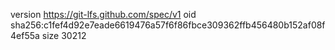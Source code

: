 version https://git-lfs.github.com/spec/v1
oid sha256:c1fef4d92e7eade6619476a57f6f86fbce309362ffb456480b152af08f4ef55a
size 30212
